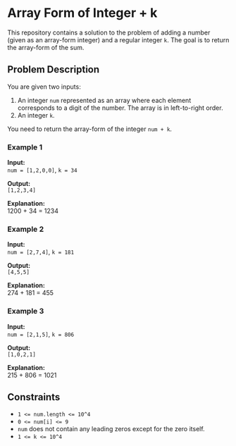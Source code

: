 # Array Form of Integer + k

This repository contains a solution to the problem of adding a number (given as an array-form integer) and a regular integer `k`. The goal is to return the array-form of the sum.

## Problem Description

You are given two inputs:

1. An integer `num` represented as an array where each element corresponds to a digit of the number. The array is in left-to-right order.
2. An integer `k`.

You need to return the array-form of the integer `num + k`.

### Example 1

**Input:**  
`num = [1,2,0,0]`, `k = 34`

**Output:**  
`[1,2,3,4]`

**Explanation:**  
1200 + 34 = 1234

### Example 2

**Input:**  
`num = [2,7,4]`, `k = 181`

**Output:**  
`[4,5,5]`

**Explanation:**  
274 + 181 = 455

### Example 3

**Input:**  
`num = [2,1,5]`, `k = 806`

**Output:**  
`[1,0,2,1]`

**Explanation:**  
215 + 806 = 1021

## Constraints

- `1 <= num.length <= 10^4`
- `0 <= num[i] <= 9`
- `num` does not contain any leading zeros except for the zero itself.
- `1 <= k <= 10^4`